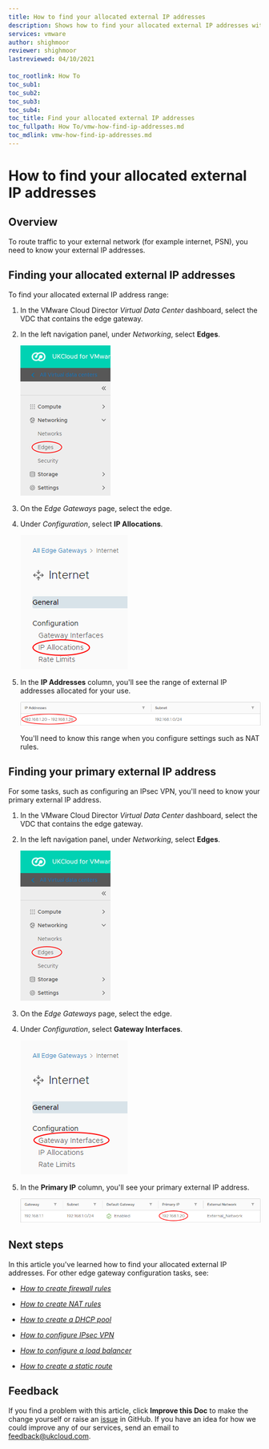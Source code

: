 ```yaml
---
title: How to find your allocated external IP addresses
description: Shows how to find your allocated external IP addresses within the VMware Cloud Director tenant portal
services: vmware
author: shighmoor
reviewer: shighmoor
lastreviewed: 04/10/2021

toc_rootlink: How To
toc_sub1:
toc_sub2:
toc_sub3:
toc_sub4:
toc_title: Find your allocated external IP addresses
toc_fullpath: How To/vmw-how-find-ip-addresses.md
toc_mdlink: vmw-how-find-ip-addresses.md
---
```


# How to find your allocated external IP addresses

## Overview

To route traffic to your external network (for example internet, PSN), you need to know your  external IP addresses.

## Finding your allocated external IP addresses

To find your allocated external IP address range:

1. In the VMware Cloud Director *Virtual Data Center* dashboard, select the VDC that contains the edge gateway.

2. In the left navigation panel, under *Networking*, select **Edges**.

    ![Edges menu option in VMware Cloud Director](images/vmw-vcd10.1-mnu-edges.png)

3. On the *Edge Gateways* page, select the edge.

4. Under *Configuration*, select **IP Allocations**.

    ![IP Allocations menu option](images/vmw-vcd10.1-mnu-edge-ips.png)

5. In the **IP Addresses** column, you'll see the range of external IP addresses allocated for your use.

    ![Allocated IP addresses](images/vmw-vcd10.1-allocated-ips.png)

    You'll need to know this range when you configure settings such as NAT rules.

## Finding your primary external IP address

For some tasks, such as configuring an IPsec VPN, you'll need to know your primary external IP address.

1. In the VMware Cloud Director *Virtual Data Center* dashboard, select the VDC that contains the edge gateway.

2. In the left navigation panel, under *Networking*, select **Edges**.

    ![Edges menu option in VMware Cloud Director](images/vmw-vcd10.1-mnu-edges.png)

3. On the *Edge Gateways* page, select the edge.

4. Under *Configuration*, select **Gateway Interfaces**.

    ![IP Allocations menu option](images/vmw-vcd10.1-mnu-edge-gateway.png)

5. In the **Primary IP** column, you'll see your primary external IP address.

    ![Primary external IP address](images/vmw-vcd10.1-primary-ip.png)

## Next steps

In this article you've learned how to find your allocated external IP addresses. For other edge gateway configuration tasks, see:

- [*How to create firewall rules*](vmw-how-create-firewall-rules.md)

- [*How to create NAT rules*](vmw-how-create-nat-rules.md)

- [*How to create a DHCP pool*](vmw-how-create-dhcp-pool.md)

- [*How to configure IPsec VPN*](vmw-how-configure-ipsec-vpn.md)

- [*How to configure a load balancer*](vmw-how-configure-load-balancer.md)

- [*How to create a static route*](vmw-how-create-static-route.md)

## Feedback

If you find a problem with this article, click **Improve this Doc** to make the change yourself or raise an [issue](https://github.com/UKCloud/documentation/issues) in GitHub. If you have an idea for how we could improve any of our services, send an email to <feedback@ukcloud.com>.
